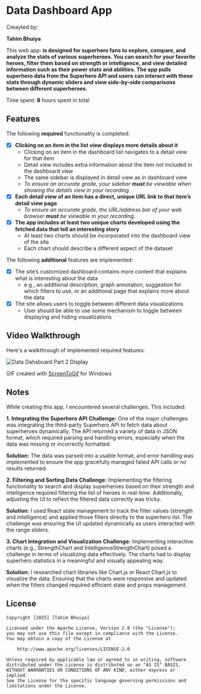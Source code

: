 # Data Dashboard App

Creayted by: 

**Tahim Bhuiya**

This web app: **is designed for superhero fans to explore, compare, and analyze the stats of various superheroes. You can search for your favorite heroes, filter them based on strength or intelligence, and view detailed information such as their power stats and abilities. The app pulls superhero data from the Superhero API and users can interact with these stats through dynamic sliders and view side-by-side comparisons between different superheroes.**

Time spent: **8** hours spent in total

## Features

The following **required** functionality is completed:

- [x] **Clicking on an item in the list view displays more details about it**
  - Clicking on an item in the dashboard list navigates to a detail view for that item
  - Detail view includes extra information about the item not included in the dashboard view
  - The same sidebar is displayed in detail view as in dashboard view
  - *To ensure an accurate grade, your sidebar **must** be viewable when showing the details view in your recording.*
- [x] **Each detail view of an item has a direct, unique URL link to that item’s detail view page**
  -  *To ensure an accurate grade, the URL/address bar of your web browser **must** be viewable in your recording.*
- [x] **The app includes at least two unique charts developed using the fetched data that tell an interesting story**
  - At least two charts should be incorporated into the dashboard view of the site
  - Each chart should describe a different aspect of the dataset


The following **additional** features are implemented:

- [x] The site’s customized dashboard contains more content that explains what is interesting about the data 
  - e.g., an additional description, graph annotation, suggestion for which filters to use, or an additional page that explains more about the data
- [x] The site allows users to toggle between different data visualizations
  - User should be able to use some mechanism to toggle between displaying and hiding visualizations 

  

## Video Walkthrough

Here's a walkthrough of implemented required features:

![Data Dahsboard Part 2 Display](src/Images/datadashboardpt2.gif)

<!-- Replace this with whatever GIF tool you used! -->
GIF created with [ScreenToGif](https://www.screentogif.com/) for Windows



## Notes

While creating this app, I encountered several challenges. This included:

**1. Integrating the Superhero API**
**Challenge:** One of the major challenges was integrating the third-party Superhero API to fetch data about superheroes dynamically. The API returned a variety of data in JSON format, which required parsing and handling errors, especially when the data was missing or incorrectly formatted.

**Solution:** The data was parsed into a usable format, and error handling was implemented to ensure the app gracefully managed failed API calls or no results returned.

**2. Filtering and Sorting Data**
**Challenge:** Implementing the filtering functionality to search and display superheroes based on their strength and intelligence required filtering the list of heroes in real-time. Additionally, adjusting the UI to reflect the filtered data correctly was tricky.

**Solution:** I used React state management to track the filter values (strength and intelligence) and applied those filters directly to the superhero list. The challenge was ensuring the UI updated dynamically as users interacted with the range sliders.

**3. Chart Integration and Visualization**
**Challenge:** Implementing interactive charts (e.g., StrengthChart and IntelligenceStrengthChart) posed a challenge in terms of visualizing data effectively. The charts had to display superhero statistics in a meaningful and visually appealing way.

**Solution:** I researched chart libraries like Chart.js or React Chart.js to visualize the data. Ensuring that the charts were responsive and updated when the filters changed required efficient state and props management.


## License

    Copyright [2025] [Tahim Bhuiya]

    Licensed under the Apache License, Version 2.0 (the "License");
    you may not use this file except in compliance with the License.
    You may obtain a copy of the License at

        http://www.apache.org/licenses/LICENSE-2.0

    Unless required by applicable law or agreed to in writing, software
    distributed under the License is distributed on an "AS IS" BASIS,
    WITHOUT WARRANTIES OR CONDITIONS OF ANY KIND, either express or implied.
    See the License for the specific language governing permissions and
    limitations under the License.